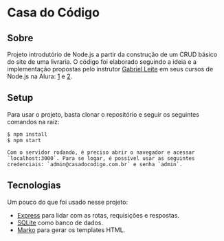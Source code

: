 # Casa do Código

## Sobre
Projeto introdutório de Node.js a partir da construção de um CRUD básico do site de uma livraria. O código foi elaborado seguindo a ideia e a implementação propostas pelo instrutor [Gabriel Leite](https://cursos.alura.com.br/user/gabrielcfcleite) em seus cursos de Node.js na Alura: [1](https://www.alura.com.br/curso-online-nodejs-fundamentos) e [2](https://www.alura.com.br/curso-online-node-mvc-autenticacao-autorizacao). 

## Setup
Para usar o projeto, basta clonar o repositório e seguir os seguintes comandos na raiz:
```
$ npm install
$ npm start

Com o servidor rodando, é preciso abrir o navegador e acessar `localhost:3000`. Para se logar, é possível usar as seguintes credenciais: `admin@casadocodigo.com.br` e senha `admin`.
```

## Tecnologias
Um pouco do que foi usado nesse projeto:
* [Express](https://expressjs.com/pt-br/) para lidar com as rotas, requisições e respostas.
* [SQLite](https://www.sqlite.org/index.html) como banco de dados.
* [Marko](https://markojs.com/) para gerar os templates HTML.
